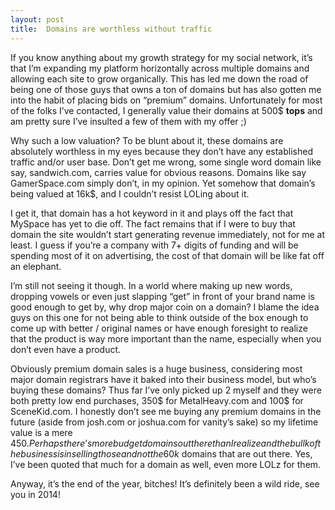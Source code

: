 ```yaml
---
layout: post
title:  Domains are worthless without traffic
---
```


If you know anything about my growth strategy for my social network, it’s that I’m expanding my platform horizontally across multiple domains and allowing each site to grow organically. This has led me down the road of being one of those guys that owns a ton of domains but has also gotten me into the habit of placing bids on “premium” domains. Unfortunately for most of the folks I’ve contacted, I generally value their domains at 500$ **tops** and am pretty sure I’ve insulted a few of them with my offer ;)

Why such a low valuation? To be blunt about it, these domains are absolutely worthless in my eyes because they don’t have any established traffic and/or user base. Don’t get me wrong, some single word domain like say, sandwich.com, carries value for obvious reasons. Domains like say GamerSpace.com simply don’t, in my opinion. Yet somehow that domain’s being valued at 16k$, and I couldn’t resist LOLing about it.

I get it, that domain has a hot keyword in it and plays off the fact that MySpace has yet to die off. The fact remains that if I were to buy that domain the site wouldn’t start generating revenue immediately, not for me at least. I guess if you’re a company with 7+ digits of funding and will be spending most of it on advertising, the cost of that domain will be like fat off an elephant.

I’m still not seeing it though. In a world where making up new words, dropping vowels or even just slapping “get” in front of your brand name is good enough to get by, why drop major coin on a domain? I blame the idea guys on this one for not being able to think outside of the box enough to come up with better / original names or have enough foresight to realize that the product is way more important than the name, especially when you don’t even have a product.

Obviously premium domain sales is a huge business, considering most major domain registrars have it baked into their business model, but who’s buying these domains? Thus far I’ve only picked up 2 myself and they were both pretty low end purchases, 350$ for MetalHeavy.com and 100$ for SceneKid.com. I honestly don’t see me buying any premium domains in the future (aside from josh.com or joshua.com for vanity’s sake) so my lifetime value is a mere 450$. Perhaps there’s more budget domains out there than I realize and the bullk of the business is in selling those and not the 60k$ domains that are out there. Yes, I’ve been quoted that much for a domain as well, even more LOLz for them.

Anyway, it’s the end of the year, bitches! It’s definitely been a wild ride, see you in 2014!
